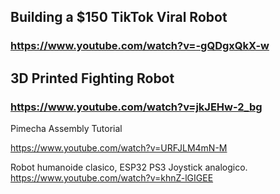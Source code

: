 ## Building a $150 TikTok Viral Robot
### https://www.youtube.com/watch?v=-gQDgxQkX-w

## 3D Printed Fighting Robot
### https://www.youtube.com/watch?v=jkJEHw-2_bg

Pimecha Assembly Tutorial

https://www.youtube.com/watch?v=URFJLM4mN-M

Robot humanoide clasico, ESP32 PS3 Joystick analogico.
https://www.youtube.com/watch?v=khnZ-lGIGEE


